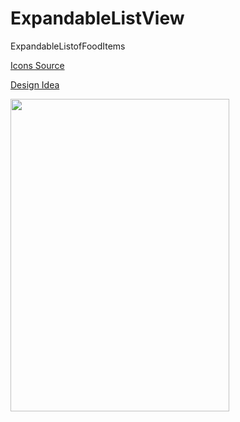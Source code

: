 # ExpandableListView
ExpandableListofFoodItems

<a href="https://www.flaticon.com/authors/eucalyp">Icons Source</a>

<a href="https://dribbble.com/shots/3683180-Zeta-Express-Remote-Food-Ordering">Design Idea</a>

<a href="url"><img src="https://github.com/KodiMadhavarao/ExpandaleListFoodItems/blob/master/Expandablelist.gif" align="left" height="500" width="350" ></a><br>

